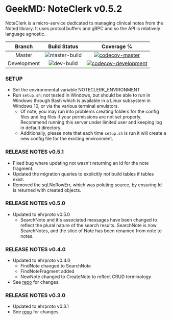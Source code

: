 # GeekMD: NoteClerk v0.5.2
NoteClerk is a micro-service dedicated to managing clinical notes from the Noted library. It uses protcol buffers and 
gRPC and so the API is relatively language agnostic.

|Branch|Build Status|Coverage %|
|:---:|:---:|:---:|
|Master|![master-build](https://travis-ci.org/geekmdio/noteclerk.svg?branch=master)| [![codecov-master](https://codecov.io/gh/geekmdio/noteclerk/branch/master/graph/badge.svg)](https://codecov.io/gh/geekmdio/noteclerk) |
|Development|![dev-build](https://travis-ci.org/geekmdio/noteclerk.svg?branch=development)| [![codecov-development](https://codecov.io/gh/geekmdio/noteclerk/branch/development/graph/badge.svg)](https://codecov.io/gh/geekmdio/noteclerk)  |

### SETUP
- Set the environmental variable NOTECLERK_ENVIRONMENT
- Run `setup.sh`; not tested in Windows, but should be able to run in Windows through Bash which is available in a Linux subsystem in Windows 10, or via the various terminal emulators.
    - Of note, you may run into problems creating folders for the config files and log files if your permissions are not set properly. Recommend running this server under limited user and keeping log in default directory.
    - Additionally, please note that each time `setup.sh` is run it will create a new config file for the existing environment.

### RELEASE NOTES v0.5.1
- Fixed bug where updating not wasn't returning an id for the note fragment.
- Updated the migration queries to explicitly not build tables if tables exist.
- Removed the sql.NoRowErr, which was poluting source, by ensuring Id is returned with created objects.

### RELEASE NOTES v0.5.0
- Updated to ehrproto v0.5.0
    - SearchNote and it's associated messages have been changed to reflect the plural nature of the search results. SearchNote is now SearchNotes, and the slice of Note has been renamed from note to notes.

### RELEASE NOTES v0.4.0
- Updated to ehrproto v0.4.0
    - FindNote changed to SearchNote
    - FindNoteFragment added
    - NewNote changed to CreateNote to reflect CRUD terminology
- See [repo](https://github.com/geekmdio/ehrprotorepo) for changes.

### RELEASE NOTES v0.3.0
- Updated to ehrproto v0.3.1
- See [repo](https://github.com/geekmdio/ehrprotorepo) for changes.
